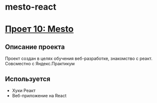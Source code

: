 # mesto-react

# <a href="https://gavrilovamilena.github.io/mesto-react/">Проет 10: Mesto</a>

## Описание проекта
Проект создан в целях обучения веб-разработке, знакомство с реакт. Совсместно с Яндекс.Практикум

## Используется 
- Хуки Реакт
- Веб-приложение на React
